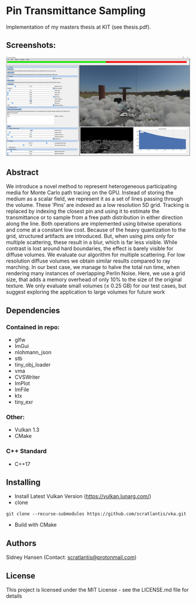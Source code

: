 # Pin Transmittance Sampling
Implementation of my masters thesis at KIT (see thesis.pdf).

## Screenshots:
![Alt text](/media/screenshot_1.png?raw=true "path_tracer_with_gui")


## Abstract
 We introduce a novel method to represent heterogeneous participating media for Monte
 Carlo path tracing on the GPU. Instead of storing the medium as a scalar field, we represent
 it as a set of lines passing through the volume. These ’Pins’ are indexed as a low resolution
 5D grid. Tracking is replaced by indexing the closest pin and using it to estimate the
 transmittance or to sample from a free path distribution in either direction along the line.
 Both operations are implemented using bitwise operations and come at a constant low
 cost. Because of the heavy quantization to the grid, structured artifacts are introduced.
 But, when using pins only for multiple scattering, these result in a blur, which is far less
 visible. While contrast is lost around hard boundaries, the effect is barely visible for diffuse
 volumes.
 We evaluate our algorithm for multiple scattering. For low resolution diffuse volumes we
 obtain similar results compared to ray marching. In our best case, we manage to halve the
 total run time, when rendering many instances of overlapping Perlin Noise. Here, we use
 a grid size, that adds a memory overhead of only 10% to the size of the original texture.
 We only evaluate small volumes (≤ 0.25 GB) for our test cases, but suggest exploring the
 application to large volumes for future work


 ## Dependencies

### Contained in repo:
- glfw
- ImGui
- nlohmann_json
- stb
- tiny_obj_loader
- vma
- CVSWriter
- ImPlot
- ImFile
- ktx
- tiny_exr

### Other:
- Vulkan 1.3
- CMake

### C++ Standard
- C++17

## Installing

* Install Latest Vulkan Version (https://vulkan.lunarg.com/)
* clone
```
git clone --recurse-submodules https://github.com/scratlantis/vka.git
```
* Build with CMake


## Authors
Sidney Hansen (Contact: scratlantis@protonmail.com)


## License

This project is licensed under the MIT License - see the LICENSE.md file for details
